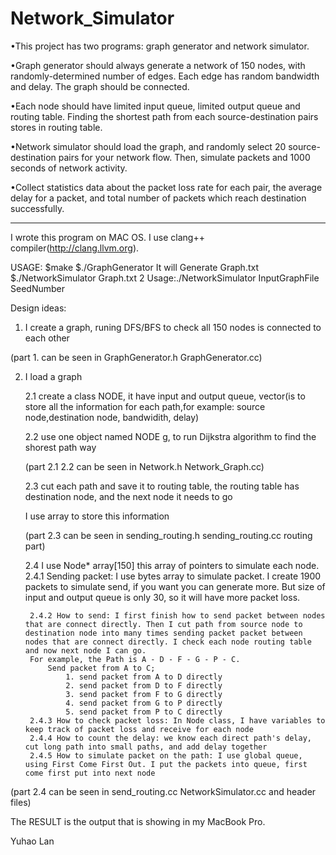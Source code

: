 # Network_Simulator
•This project has two programs: graph generator and network simulator. 

•Graph generator should always generate a network of 150 nodes, with randomly-determined number of edges. Each edge has random bandwidth and delay. The graph should be connected.  

•Each node should have limited input queue, limited output queue and routing table. Finding the shortest path from each source-destination pairs stores in routing table. 

•Network simulator should load the graph, and randomly select 20 source-destination pairs for your network flow. Then, simulate packets and 1000 seconds of network activity. 

•Collect statistics data about the packet loss rate for each pair, the average delay for a packet, and total number of packets which reach destination successfully.

------------------------------------------------------------------------------------------------------------------------------
I wrote this program on MAC OS. I use clang++ compiler(http://clang.llvm.org). 

USAGE:
$make
$./GraphGenerator
It will Generate Graph.txt
$./NetworkSimulator Graph.txt 2
Usage:./NetworkSimulator InputGraphFile SeedNumber



Design ideas:

1. I create a graph, runing DFS/BFS to check all 150 nodes is connected to each other

(part 1. can be seen in GraphGenerator.h GraphGenerator.cc)

2. I load a graph
	
	2.1 create a class NODE, it have input and output queue, vector(is to store all the information for each path,for example: source node,destination node, bandwidith, delay)
	
	2.2 use one object named NODE g, to run Dijkstra algorithm to find the shorest path way 

	(part 2.1 2.2 can be seen in Network.h Network_Graph.cc)

	
	2.3 cut each path and save it to routing table, the routing table has destination node, and the next node it needs to go
	
	I use array to store this information

	
	(part 2.3 can be seen in sending_routing.h sending_routing.cc routing part)

	
	2.4 I use Node* array[150] this array of pointers to simulate each node. 
		2.4.1 Sending packet: I use bytes array to simulate packet. I create 1900 packets to simulate send, if you want you can generate more. But size of input and output queue is only 30, so it will have more packet loss. 
		
		2.4.2 How to send: I first finish how to send packet between nodes that are connect directly. Then I cut path from source node to destination node into many times sending packet packet between nodes that are connect directly. I check each node routing table and now next node I can go.
		For example, the Path is A - D - F - G - P - C. 
			Send packet from A to C;
				1. send packet from A to D directly
				2. send packet from D to F directly
				3. send packet from F to G directly
				4. send packet from G to P directly
				5. send packet from P to C directly
		2.4.3 How to check packet loss: In Node class, I have variables to keep track of packet loss and receive for each node
		2.4.4 How to count the delay: we know each direct path's delay, cut long path into small paths, and add delay together
		2.4.5 How to simulate packet on the path: I use global queue, using First Come First Out. I put the packets into queue, first come first put into next node


(part 2.4 can be seen in send_routing.cc NetworkSimulator.cc and header files)

The RESULT is the output that is showing in my MacBook Pro.

Yuhao Lan
